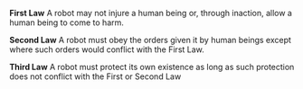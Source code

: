 **First Law**
A robot may not injure a human being or, through inaction, allow a human being to come to harm.

**Second Law**
A robot must obey the orders given it by human beings except where such orders would conflict with the First Law.

**Third Law**
A robot must protect its own existence as long as such protection does not conflict with the First or Second Law
